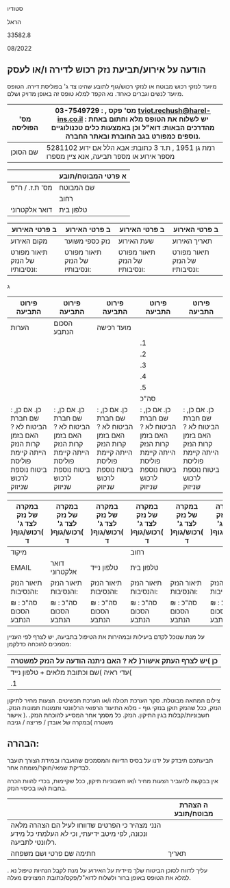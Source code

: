 סטודיו

הראל

33582.8

08/2022

<!-- image -->

## הודעה על אירוע/תביעת נזק רכוש לדירה ו/או לעסק

מיועד לנזקי רכוש מבוטח או לנזקי רכוש/גוף לתובע שהינו צד ג' בפוליסת דירה. הטופס מיועד לנשים וגברים כאחד. נא הקפד למלא טופס זה באופן מדויק ושלם.

| מס' הפוליסה   | 03-7549729 : , מס' פקס tviot.rechush@harel-ins.co.il : יש לשלוח את הטופס מלא וחתום באחת מהדרכים הבאות: דוא"ל וכן באמצעות כלים טכנולוגיים נוספים כמפורט בגב החוברת ובאתר החברה.   |
|---------------|----------------------------------------------------------------------------------------------------------------------------------------------------------------------------------|
| שם הסוכן      | 5281102   רמת גן 1951  , ת.ד 3  כתובת: אבא הלל אם ידוע מספר אירוע או מספר תביעה, אנא ציין מספרו                                                                                  |

|                | א פרטי המבוטח/תובע   |
|----------------|----------------------|
| מס' ת.ז. / ח"פ | שם המבוטח            |
|                | רחוב                 |
| דואר אלקטרוני  | טלפון בית            |

| ב פרטי האירוע                  | ב פרטי האירוע                  | ב פרטי האירוע                  | ב פרטי האירוע                  |
|--------------------------------|--------------------------------|--------------------------------|--------------------------------|
| מקום האירוע                    | נזק כספי משוער                 | שעת האירוע                     | תאריך האירוע                   |
| תיאור מפורט של הנזק ונסיבותיו: | תיאור מפורט של הנזק ונסיבותיו: | תיאור מפורט של הנזק ונסיבותיו: | תיאור מפורט של הנזק ונסיבותיו: |

ג

| פירוט התביעה                                                                                        | פירוט התביעה                                                                                        | פירוט התביעה                                                                                        | פירוט התביעה                                                                                        | פירוט התביעה                                                                                        |
|-----------------------------------------------------------------------------------------------------|-----------------------------------------------------------------------------------------------------|-----------------------------------------------------------------------------------------------------|-----------------------------------------------------------------------------------------------------|-----------------------------------------------------------------------------------------------------|
| הערות                                                                                               | הסכום הנתבע                                                                                         | מועד רכישה                                                                                          |                                                                                                     |                                                                                                     |
|                                                                                                     |                                                                                                     |                                                                                                     | .1                                                                                                  |                                                                                                     |
|                                                                                                     |                                                                                                     |                                                                                                     | .2                                                                                                  |                                                                                                     |
|                                                                                                     |                                                                                                     |                                                                                                     | .3                                                                                                  |                                                                                                     |
|                                                                                                     |                                                                                                     |                                                                                                     | .4                                                                                                  |                                                                                                     |
|                                                                                                     |                                                                                                     |                                                                                                     | .5                                                                                                  |                                                                                                     |
|                                                                                                     |                                                                                                     |                                                                                                     | סה"כ                                                                                                |                                                                                                     |
| :  כן.  אם כן, שם חברת הביטוח  לא  ? האם בזמן קרות הנזק הייתה קיימת פוליסת ביטוח נוספת לרכוש שניזוק | :  כן.  אם כן, שם חברת הביטוח  לא  ? האם בזמן קרות הנזק הייתה קיימת פוליסת ביטוח נוספת לרכוש שניזוק | :  כן.  אם כן, שם חברת הביטוח  לא  ? האם בזמן קרות הנזק הייתה קיימת פוליסת ביטוח נוספת לרכוש שניזוק | :  כן.  אם כן, שם חברת הביטוח  לא  ? האם בזמן קרות הנזק הייתה קיימת פוליסת ביטוח נוספת לרכוש שניזוק | :  כן.  אם כן, שם חברת הביטוח  לא  ? האם בזמן קרות הנזק הייתה קיימת פוליסת ביטוח נוספת לרכוש שניזוק |

| במקרה של נזק לצד ג' )רכוש/גוף( ד                                        | במקרה של נזק לצד ג' )רכוש/גוף( ד                                        | במקרה של נזק לצד ג' )רכוש/גוף( ד                                        | במקרה של נזק לצד ג' )רכוש/גוף( ד                                        | במקרה של נזק לצד ג' )רכוש/גוף( ד                                        | במקרה של נזק לצד ג' )רכוש/גוף( ד                                        | במקרה של נזק לצד ג' )רכוש/גוף( ד   |
|-------------------------------------------------------------------------|-------------------------------------------------------------------------|-------------------------------------------------------------------------|-------------------------------------------------------------------------|-------------------------------------------------------------------------|-------------------------------------------------------------------------|------------------------------------|
| מיקוד                                                                   |                                                                         |                                                                         | רחוב                                                                    |                                                                         |                                                                         |                                    |
| EMAIL                                                                   | דואר אלקטרוני                                                           | טלפון נייד                                                              | טלפון בית                                                               |                                                                         |                                                                         |                                    |
| תיאור הנזק והנסיבות:                                                    | תיאור הנזק והנסיבות:                                                    | תיאור הנזק והנסיבות:                                                    | תיאור הנזק והנסיבות:                                                    | תיאור הנזק והנסיבות:                                                    | תיאור הנזק והנסיבות:                                                    |                                    |
| ₪                                                    : סה"כ הסכום הנתבע | ₪                                                    : סה"כ הסכום הנתבע | ₪                                                    : סה"כ הסכום הנתבע | ₪                                                    : סה"כ הסכום הנתבע | ₪                                                    : סה"כ הסכום הנתבע | ₪                                                    : סה"כ הסכום הנתבע |                                    |

על מנת שנוכל לקדם ביעילות ובמהירות את הטיפול בתביעה, יש לצרף לפי העניין מסמכים להוכחה כדלקמן:

| כן )יש לצרף העתק אישור(  לא    ? האם ניתנה הודעה על הנזק למשטרה   |
|-------------------------------------------------------------------|
| עדי ראיה )שם וכתובת מלאים + טלפון נייד(                           |
| .1                                                                |

צילום המחאה מבוטלת. סקר הערכת תכולה ו/או הערכת תכשיטים. הצעות  מחיר  לתיקון  הנזק,  ככל  שהנזק  תוקן בנזקי גוף - מלוא התיעוד הרפואי הרלוונטי ותמונות תמונות הנזק. חשבוניות/קבלות בגין התיקון. הנזק. כל מסמך אחר המסייע להוכחת הנזק. .( אישור משטרה )במקרה של אובדן / פריצה / גניבה

## הבהרה:

תביעתכם תיבדק על ידנו על בסיס הדיווח והמסמכים שהועברו ובמידת הצורך תועבר לבדיקת שמאי/חוקר/מומחה אחר.

אין בבקשה להעביר הצעות מחיר ו/או חשבוניות תיקון, ככל שקיימות, בכדי להוות הכרה בחבות ו/או בכיסוי הנזק.

|                                                                                                               | ה הצהרת מבוטח/תובע   |
|---------------------------------------------------------------------------------------------------------------|----------------------|
| הנני מצהיר כי הפרטים שדווחו לעיל הם הצהרה מלאה ונכונה, לפי מיטב ידיעתי, וכי לא העלמתי כל מידע רלוונטי לתביעה. |                      |
| חתימה שם פרטי ושם משפחה                                                                                       | תאריך                |

. עליך לדווח לסוכן הביטוח שלך מיידית על האירוע על מנת לקבל הנחיות טיפול נא למלא את הטופס באופן ברור ולשלוח לדוא"ל/פקס/כתובת המצוינים מעלה.

<!-- image -->